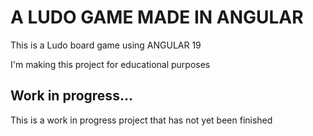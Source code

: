 # A LUDO GAME MADE IN ANGULAR

This is a Ludo board game using ANGULAR 19

I'm making this project for educational purposes

## Work in progress...

This is a work in progress project that has not yet been finished
